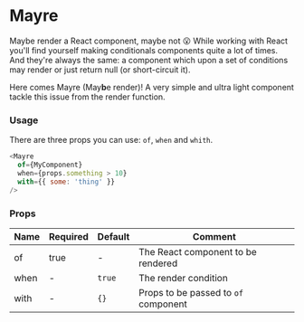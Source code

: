 Mayre
=====

Maybe render a React component, maybe not 😮
While working with React you'll find yourself making conditionals
components quite a lot of times. And they're always the same: a component which
upon a set of conditions may render or just return null (or short-circuit it).

Here comes Mayre (May**b**e render)! A very simple and ultra light component
tackle this issue from the render function.

### Usage

There are three props you can use: `of`, `when` and `whith`.

```js
<Mayre
  of={MyComponent}
  when={props.something > 10}
  with={{ some: 'thing' }}
/>
```

### Props

| Name | Required | Default   | Comment                              |
|------|----------|-----------|--------------------------------------|
| of   | true     | -         | The React component to be rendered   |
| when | -        | `true`    | The render condition                 |
| with | -        | `{}`      | Props to be passed to `of` component |
